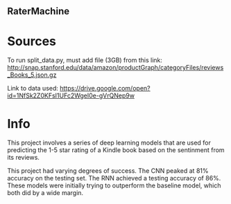 ## RaterMachine

# Sources

To run split_data.py, must add file (3GB) from this link: http://snap.stanford.edu/data/amazon/productGraph/categoryFiles/reviews_Books_5.json.gz

Link to data used: https://drive.google.com/open?id=1NfSk2Z0KFsI1UFc2WgeI0e-gVrQNep9w

# Info

This project involves a series of deep learning models that are used for predicting the 1-5 star rating of a Kindle book based on the sentinment from its reviews. 

This project had varying degrees of success. The CNN peaked at 81% accuracy on the testing set. The RNN achieved a testing accuracy of 86%. These models were initially trying to outperform the baseline model, which both did by a wide margin.

